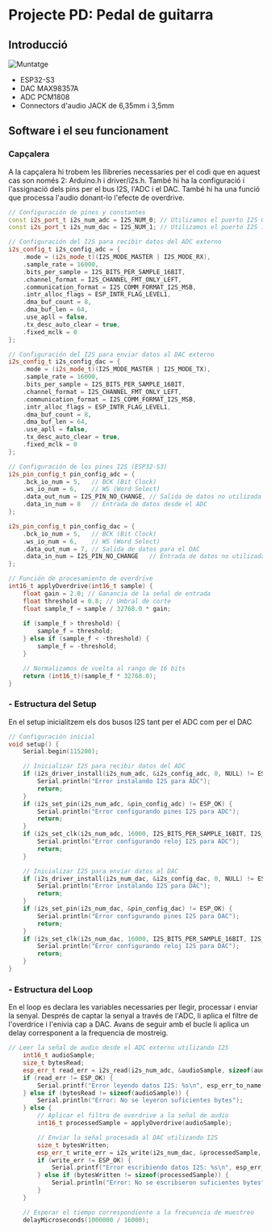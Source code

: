 # Projecte PD: Pedal de guitarra
## **Introducció**
![Muntatge](muntatge.jpg)
* ESP32-S3
* DAC MAX98357A
* ADC PCM1808
* Connectors d'audio JACK de 6,35mm i 3,5mm

## **Software i el seu funcionament**

### Capçalera
A la capçalera hi trobem les llibreries necessaries per el codi que en aquest cas son només 2: Arduino.h i driver/i2s.h. També hi ha la configuració i l'assignació dels pins per el bus I2S, l'ADC i el DAC. També hi ha una funció que processa l'audio donant-lo l'efecte de overdrive. 


```cpp
// Configuración de pines y constantes
const i2s_port_t i2s_num_adc = I2S_NUM_0; // Utilizamos el puerto I2S 0 para ADC
const i2s_port_t i2s_num_dac = I2S_NUM_1; // Utilizamos el puerto I2S 1 para DAC

// Configuración del I2S para recibir datos del ADC externo
i2s_config_t i2s_config_adc = {
    .mode = (i2s_mode_t)(I2S_MODE_MASTER | I2S_MODE_RX),
    .sample_rate = 16000,
    .bits_per_sample = I2S_BITS_PER_SAMPLE_16BIT,
    .channel_format = I2S_CHANNEL_FMT_ONLY_LEFT,
    .communication_format = I2S_COMM_FORMAT_I2S_MSB,
    .intr_alloc_flags = ESP_INTR_FLAG_LEVEL1,
    .dma_buf_count = 8,
    .dma_buf_len = 64,
    .use_apll = false,
    .tx_desc_auto_clear = true,
    .fixed_mclk = 0
};

// Configuración del I2S para enviar datos al DAC externo
i2s_config_t i2s_config_dac = {
    .mode = (i2s_mode_t)(I2S_MODE_MASTER | I2S_MODE_TX),
    .sample_rate = 16000,
    .bits_per_sample = I2S_BITS_PER_SAMPLE_16BIT,
    .channel_format = I2S_CHANNEL_FMT_ONLY_LEFT,
    .communication_format = I2S_COMM_FORMAT_I2S_MSB,
    .intr_alloc_flags = ESP_INTR_FLAG_LEVEL1,
    .dma_buf_count = 8,
    .dma_buf_len = 64,
    .use_apll = false,
    .tx_desc_auto_clear = true,
    .fixed_mclk = 0
};

// Configuración de los pines I2S (ESP32-S3)
i2s_pin_config_t pin_config_adc = {
    .bck_io_num = 5,   // BCK (Bit Clock)
    .ws_io_num = 6,    // WS (Word Select)
    .data_out_num = I2S_PIN_NO_CHANGE, // Salida de datos no utilizada para ADC
    .data_in_num = 8   // Entrada de datos desde el ADC
};

i2s_pin_config_t pin_config_dac = {
    .bck_io_num = 5,   // BCK (Bit Clock)
    .ws_io_num = 6,    // WS (Word Select)
    .data_out_num = 7, // Salida de datos para el DAC
    .data_in_num = I2S_PIN_NO_CHANGE   // Entrada de datos no utilizada para DAC
};

// Función de procesamiento de overdrive
int16_t applyOverdrive(int16_t sample) {
    float gain = 2.0; // Ganancia de la señal de entrada
    float threshold = 0.8; // Umbral de corte
    float sample_f = sample / 32768.0 * gain;
    
    if (sample_f > threshold) {
        sample_f = threshold;
    } else if (sample_f < -threshold) {
        sample_f = -threshold;
    }

    // Normalizamos de vuelta al rango de 16 bits
    return (int16_t)(sample_f * 32768.0);
}

```

### **- Estructura del Setup**
En el setup inicialitzem els dos busos I2S tant per el ADC com per el DAC

```cpp
// Configuración inicial
void setup() {
    Serial.begin(115200);

    // Inicializar I2S para recibir datos del ADC
    if (i2s_driver_install(i2s_num_adc, &i2s_config_adc, 0, NULL) != ESP_OK) {
        Serial.println("Error instalando I2S para ADC");
        return;
    }
    if (i2s_set_pin(i2s_num_adc, &pin_config_adc) != ESP_OK) {
        Serial.println("Error configurando pines I2S para ADC");
        return;
    }
    if (i2s_set_clk(i2s_num_adc, 16000, I2S_BITS_PER_SAMPLE_16BIT, I2S_CHANNEL_MONO) != ESP_OK) {
        Serial.println("Error configurando reloj I2S para ADC");
        return;
    }

    // Inicializar I2S para enviar datos al DAC
    if (i2s_driver_install(i2s_num_dac, &i2s_config_dac, 0, NULL) != ESP_OK) {
        Serial.println("Error instalando I2S para DAC");
        return;
    }
    if (i2s_set_pin(i2s_num_dac, &pin_config_dac) != ESP_OK) {
        Serial.println("Error configurando pines I2S para DAC");
        return;
    }
    if (i2s_set_clk(i2s_num_dac, 16000, I2S_BITS_PER_SAMPLE_16BIT, I2S_CHANNEL_MONO) != ESP_OK) {
        Serial.println("Error configurando reloj I2S para DAC");
        return;
    }
}
```
### **- Estructura del Loop**
En el loop es declara les variables necessaries per llegir, processar i enviar la senyal. Després de captar la senyal a través de l'ADC, li aplica el filtre de l'overdrice i l'enivia cap a DAC. Avans de seguir amb el bucle li aplica un delay corresponent a la frequencia de mostreig. 

```cpp
// Leer la señal de audio desde el ADC externo utilizando I2S
    int16_t audioSample;
    size_t bytesRead;
    esp_err_t read_err = i2s_read(i2s_num_adc, &audioSample, sizeof(audioSample), &bytesRead, portMAX_DELAY);
    if (read_err != ESP_OK) {
        Serial.printf("Error leyendo datos I2S: %s\n", esp_err_to_name(read_err));
    } else if (bytesRead != sizeof(audioSample)) {
        Serial.println("Error: No se leyeron suficientes bytes");
    } else {
        // Aplicar el filtro de overdrive a la señal de audio
        int16_t processedSample = applyOverdrive(audioSample);

        // Enviar la señal procesada al DAC utilizando I2S
        size_t bytesWritten;
        esp_err_t write_err = i2s_write(i2s_num_dac, &processedSample, sizeof(processedSample), &bytesWritten, portMAX_DELAY);
        if (write_err != ESP_OK) {
            Serial.printf("Error escribiendo datos I2S: %s\n", esp_err_to_name(write_err));
        } else if (bytesWritten != sizeof(processedSample)) {
            Serial.println("Error: No se escribieron suficientes bytes");
        }
    }

    // Esperar el tiempo correspondiente a la frecuencia de muestreo
    delayMicroseconds(1000000 / 16000);
```
